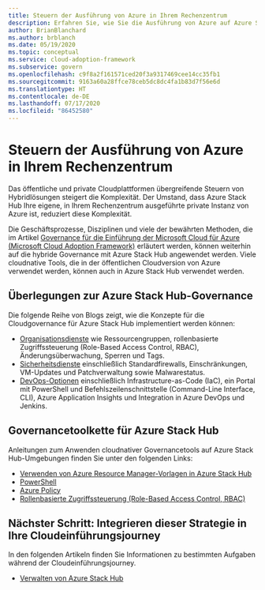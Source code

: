 ```yaml
---
title: Steuern der Ausführung von Azure in Ihrem Rechenzentrum
description: Erfahren Sie, wie Sie die Ausführung von Azure auf Azure Stack Hub in Ihrem Rechenzentrum steuern.
author: BrianBlanchard
ms.author: brblanch
ms.date: 05/19/2020
ms.topic: conceptual
ms.service: cloud-adoption-framework
ms.subservice: govern
ms.openlocfilehash: c9f8a2f161571ced20f3a9317469cee14cc35fb1
ms.sourcegitcommit: 9163a60a28ffce78ceb5dc8dc4fa1b83d7f56e6d
ms.translationtype: HT
ms.contentlocale: de-DE
ms.lasthandoff: 07/17/2020
ms.locfileid: "86452580"
---
```

# <a name="govern-azure-running-in-your-datacenter"></a>Steuern der Ausführung von Azure in Ihrem Rechenzentrum

Das öffentliche und private Cloudplattformen übergreifende Steuern von Hybridlösungen steigert die Komplexität. Der Umstand, dass Azure Stack Hub Ihre eigene, in Ihrem Rechenzentrum ausgeführte private Instanz von Azure ist, reduziert diese Komplexität.

Die Geschäftsprozesse, Disziplinen und viele der bewährten Methoden, die im Artikel [Governance für die Einführung der Microsoft Cloud für Azure (Microsoft Cloud Adoption Framework)](../../govern/index.md) erläutert werden, können weiterhin auf die hybride Governance mit Azure Stack Hub angewendet werden. Viele cloudnative Tools, die in der öffentlichen Cloudversion von Azure verwendet werden, können auch in Azure Stack Hub verwendet werden.

## <a name="azure-stack-hub-governance-considerations"></a>Überlegungen zur Azure Stack Hub-Governance

Die folgende Reihe von Blogs zeigt, wie die Konzepte für die Cloudgovernance für Azure Stack Hub implementiert werden können:

- [Organisationsdienste](https://azure.microsoft.com/blog/azure-stack-iaas-part-seven/) wie Ressourcengruppen, rollenbasierte Zugriffssteuerung (Role-Based Access Control, RBAC), Änderungsüberwachung, Sperren und Tags.
- [Sicherheitsdienste](https://azure.microsoft.com/blog/azure-stack-iaas-part-four/) einschließlich Standardfirewalls, Einschränkungen, VM-Updates und Patchverwaltung sowie Malwarestatus.
- [DevOps-Optionen](https://azure.microsoft.com/blog/azure-stack-iaas-part-seven-2/) einschließlich Infrastructure-as-Code (IaC), ein Portal mit PowerShell und Befehlszeilenschnittstelle (Command-Line Interface, CLI), Azure Application Insights und Integration in Azure DevOps und Jenkins.

## <a name="governance-toolchain-for-azure-stack-hub"></a>Governancetoolkette für Azure Stack Hub

Anleitungen zum Anwenden cloudnativer Governancetools auf Azure Stack Hub-Umgebungen finden Sie unter den folgenden Links:

- [Verwenden von Azure Resource Manager-Vorlagen in Azure Stack Hub](https://docs.microsoft.com/azure-stack/user/azure-stack-arm-templates?view=azs-2002)
- [PowerShell](https://docs.microsoft.com/azure-stack/user/azure-stack-powershell-overview?view=azs-2002)
- [Azure Policy](https://docs.microsoft.com/azure-stack/user/azure-stack-policy-module?view=azs-2002)
- [Rollenbasierte Zugriffssteuerung (Role-Based Access Control, RBAC)](https://docs.microsoft.com/azure-stack/user/azure-stack-manage-permissions?view=azs-2002)

## <a name="next-step-integrate-this-strategy-into-your-cloud-adoption-journey"></a>Nächster Schritt: Integrieren dieser Strategie in Ihre Cloudeinführungsjourney

In den folgenden Artikeln finden Sie Informationen zu bestimmten Aufgaben während der Cloudeinführungsjourney.

- [Verwalten von Azure Stack Hub](./manage.md)
